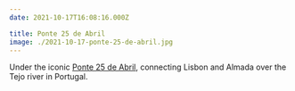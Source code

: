 ```yaml
---
date: 2021-10-17T16:08:16.000Z

title: Ponte 25 de Abril
image: ./2021-10-17-ponte-25-de-abril.jpg
---
```


Under the iconic [Ponte 25 de Abril](https://en.wikipedia.org/wiki/25_de_Abril_Bridge), connecting Lisbon and Almada over the Tejo river in Portugal.
